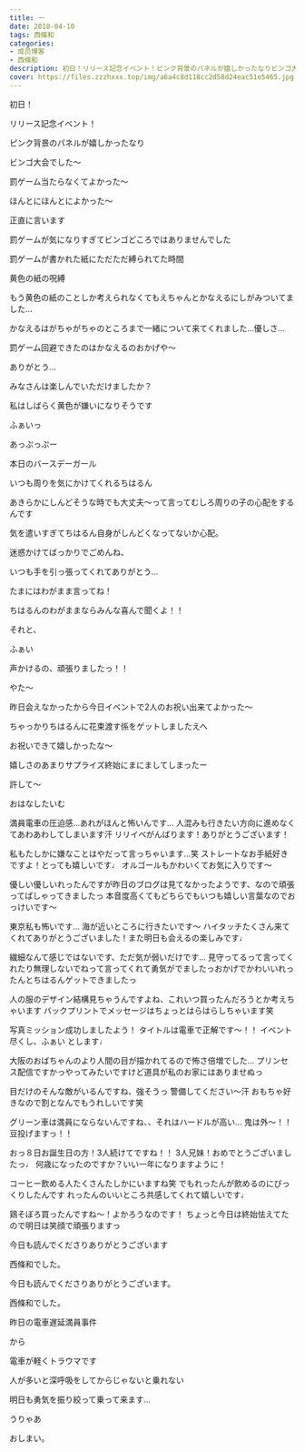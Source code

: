 ```yaml
---
title: ー
date: 2018-04-10
tags: 西條和
categories: 
- 成员博客
- 西條和
description: 初日！リリース記念イベント！ピンク背景のパネルが嬉しかったなりビンゴ大会でした〜罰ゲーム当たら...
cover: https://files.zzzhxxx.top/img/a6a4c8d118cc2d58d24eac51e5465.jpg 
---
```










初日！








リリース記念イベント！









ピンク背景のパネルが嬉しかったなり









ビンゴ大会でした〜













罰ゲーム当たらなくてよかった〜








ほんとにほんとによかった〜









正直に言います








罰ゲームが気になりすぎてビンゴどころではありませんでした









罰ゲームが書かれた紙にただただ縛られてた時間











黄色の紙の呪縛








もう黄色の紙のことしか考えられなくてもえちゃんとかなえるにしがみついてました…










かなえるはがちゃがちゃのところまで一緒について来てくれました…優しさ…









罰ゲーム回避できたのはかなえるのおかげや〜









ありがとう…









みなさんは楽しんでいただけましたか？












私はしばらく黄色が嫌いになりそうです









ふぁいっ









あっぷっぷー













本日のバースデーガール











いつも周りを気にかけてくれるちはるん









あきらかにしんどそうな時でも大丈夫〜って言ってむしろ周りの子の心配をするんです








気を遣いすぎてちはるん自身がしんどくなってないか心配。









迷惑かけてばっかりでごめんね、







いつも手を引っ張ってくれてありがとう…









たまにはわがまま言ってね！







ちはるんのわがままならみんな喜んで聞くよ！！









それと、















ふぁい







声かけるの、頑張りましたっ！！




やた〜








昨日会えなかったから今日イベントで2人のお祝い出来てよかった〜








ちゃっかりちはるんに花束渡す係をゲットしましたえへ








お祝いできて嬉しかったな〜








嬉しさのあまりサプライズ終始にまにましてしまったー










許して〜










おはなしたいむ



満員電車の圧迫感…あれがほんと怖いんです…
人混みも行きたい方向に進めなくてあわあわしてしまいます汗
リリイベがんばります！ありがとうございます！





私もたしかに嫌なことはやだって言っちゃいます…笑
ストレートなお手紙好きですよ！とっても嬉しいです♩
オルゴールもかわいくてお気に入りです〜







優しい優しいれったんですが昨日のブログは見てなかったようです、なので頑張ってぱしゃってきましたっ
本音度高くてもどちらでもいつも嬉しい言葉なのでおっけいです〜







東京私も怖いです…
海が近いところに行きたいです〜
ハイタッチたくさん来てくれてありがとうございました！また明日も会えるの楽しみです♩





繊細なんて感じではないです、ただ気が弱いだけです…
見守ってるって言ってくれたり無理しないでねって言ってくれて勇気がでましたっおかげでかわいいれったんとちはるんゲットできましたっ






人の服のデザイン結構見ちゃうんですよね、これいつ買ったんだろうとか考えちゃいます
バックプリントでメッセージはちょっとはらはらしちゃいます笑





写真ミッション成功しましたよう！
タイトルは電車で正解です〜！！
イベント尽くし、ふぁい とします♩







大阪のおばちゃんのより人間の目が描かれてるので怖さ倍増でした…
プリンセス配信ですかっやってみたいですけど道具が私のお家にはありませぬっ





目だけのそんな敵がいるんですね、強そうっ
警備してください〜汗
おもちゃ好きなので割となんでもうれしいです笑






グリーン車は満員にならないんですね、、それはハードルが高い…
鬼は外〜！！豆投げますっ！！





おっ８日お誕生日の方！3人続けてですね！！
3人兄妹！おめでとうございましたっ♩
何歳になったのですか？いい一年になりますように！






コーヒー飲める人たくさんたしかにいますね笑
でもれったんが飲めるのにびっくりしたんです
れったんのいいところ共感してくれて嬉しいです♩





鶏そぼろ買ったんですね〜！よかろうなのです！
ちょっと今日は終始怯えてたので明日は笑顔で頑張りますっ







今日も読んでくださりありがとうございます








西條和でした。









今日も読んでくださりありがとうございます。








西條和でした。









昨日の電車遅延満員事件





から






電車が軽くトラウマです








人が多いと深呼吸をしてからじゃないと乗れない









明日も勇気を振り絞って乗って来ます…









うりゃあ









おしまい。


